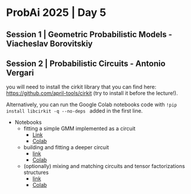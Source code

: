 # ProbAi 2025 | Day 5

## Session 1 | Geometric Probabilistic Models - Viacheslav Borovitskiy

## Session 2 | Probabilistic Circuits - Antonio Vergari
you will need to install the cirkit library that you can find here: https://github.com/april-tools/cirkit (try to install it before the lecture!). 

Alternatively, you can run the Google Colab notebooks code with 
`!pip install libcirkit -q --no-deps ` added in the first line.

- Notebooks
    * fitting a simple GMM implemented as a circuit
      * [Link](https://github.com/april-tools/cirkit/blob/main/notebooks/learning-a-gaussian-mixture-model.ipynb)
      * [Colab](https://colab.research.google.com/github/april-tools/cirkit/blob/main/notebooks/learning-a-gaussian-mixture-model.ipynb)
    * building and fitting a deeper circuit
      * [link](https://github.com/april-tools/cirkit/blob/main/notebooks/learning-a-circuit.ipynb)
      * [Colab](https://colab.research.google.com/github/april-tools/cirkit/blob/main/notebooks/learning-a-circuit.ipynb)
    * (optionally) mixing and matching circuits and tensor factorizations structures
      * [link](https://github.com/april-tools/cirkit/blob/main/notebooks/region-graphs-and-parametrisation.ipynb)
      * [Colab](https://colab.research.google.com/github/april-tools/cirkit/blob/main/notebooks/region-graphs-and-parametrisation.ipynb)
